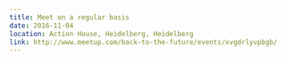 ```yaml
---
title: Meet on a regular basis
date: 2016-11-04
location: Action House, Heidelberg, Heidelberg
link: http://www.meetup.com/back-to-the-future/events/xvgdrlyvpbgb/
---
```

